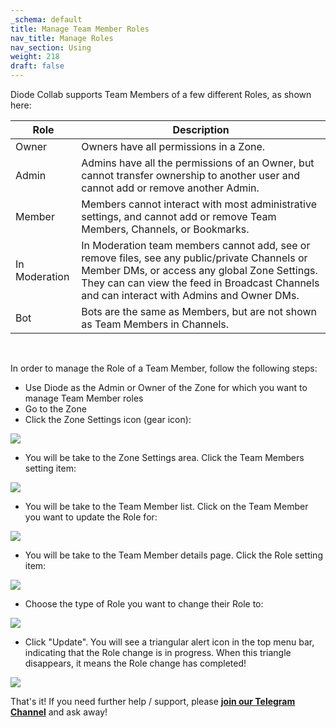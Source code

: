 ```yaml
---
_schema: default
title: Manage Team Member Roles
nav_title: Manage Roles
nav_section: Using
weight: 218
draft: false
---
```

Diode Collab supports Team Members of a few different Roles, as shown here:

| **Role** | **Description** |
| --- | --- |
| Owner | Owners have all permissions in a Zone. |
| Admin | Admins have all the permissions of an Owner, but cannot transfer ownership to another user and cannot add or remove another Admin. |
| Member | Members cannot interact with most administrative settings, and cannot add or remove Team Members, Channels, or Bookmarks. |
| In Moderation | In Moderation team members cannot add, see or remove files, see any public/private Channels or Member DMs, or access any global Zone Settings. They can can view the feed in Broadcast Channels and can interact with Admins and Owner DMs. |
| Bot | Bots are the same as Members, but are not shown as Team Members in Channels. |

&nbsp;

In order to manage the Role of a Team Member, follow the following steps:

* Use Diode as the Admin or Owner of the Zone for which you want to manage Team Member roles
* Go to the Zone
* Click the Zone Settings icon (gear icon):

![](/uploads/image-126.png)

* You will be take to the Zone Settings area. Click the Team Members setting item:

![](/uploads/image-127.png)

* You will be take to the Team Member list. Click on the Team Member you want to update the Role for:

![](/uploads/image-128.png)

* You will be take to the Team Member details page. Click the Role setting item:

![](/uploads/image-129.png)

* Choose the type of Role you want to change their Role to:

![](/uploads/image-130.png)

* Click "Update". You will see a triangular alert icon in the top menu bar, indicating that the Role change is in progress. When this triangle disappears, it means the Role change has completed!

![](/uploads/image-131.png)

That's it! If you need further help / support, please <a href="https://t.me/diode_chain" target="_blank" rel="noopener"><strong>join our Telegram Channel</strong></a> and ask away!